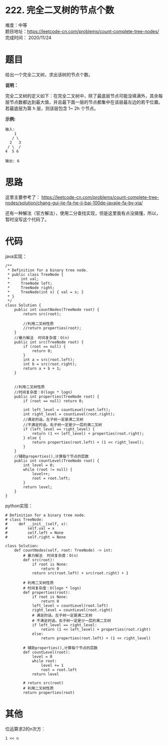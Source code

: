 # 222. 完全二叉树的节点个数
难度：中等   
题目地址：https://leetcode-cn.com/problems/count-complete-tree-nodes/    
完成时间：  2020/11/24   
# 题目
给出一个完全二叉树，求出该树的节点个数。

**说明：**

完全二叉树的定义如下：在完全二叉树中，除了最底层节点可能没填满外，其余每层节点数都达到最大值，并且最下面一层的节点都集中在该层最左边的若干位置。若最底层为第 h 层，则该层包含 1~ 2h 个节点。

**示例:**
```
输入: 
    1
   / \
  2   3
 / \  /
4  5 6

输出: 6
```

# 思路
这里主要参考了：
https://leetcode-cn.com/problems/count-complete-tree-nodes/solution/chang-gui-jie-fa-he-ji-bai-100de-javajie-fa-by-xia/

还有一种解法（官方解法），使用二分查找实现，但是这里我有点没搞懂，所以，暂时没写这个代码了。
# 代码
java实现：
```
/**
 * Definition for a binary tree node.
 * public class TreeNode {
 *     int val;
 *     TreeNode left;
 *     TreeNode right;
 *     TreeNode(int x) { val = x; }
 * }
 */
class Solution {
    public int countNodes(TreeNode root) {
        return src(root);

        //利用二叉树性质
        //return properties(root);
    }
    //暴力解法  时间复杂度：O(n)
    public int src(TreeNode root) {
        if (root == null) {
            return 0;
        }
        int a = src(root.left);
        int b = src(root.right);
        return a + b + 1;
    }


    //利用二叉树性质
    //时间复杂度：O(logn * logn)
    public int properties(TreeNode root) {
        if (root == null) return 0;

        int left_level = countLevel(root.left);
        int right_level = countLevel(root.right);
        //满足的话。左子树一定是满二叉树
        //不满足的话。右子树一定是少一层的满二叉树
        if (left_level == right_level) {
            return (1 << left_level) + properties(root.right);
        } else {
            return properties(root.left) + (1 << right_level);
        }
    }
    //辅助properties(),计算每个节点的层数
    public int countLevel(TreeNode root) {
        int level = 0;
        while (root != null) {
            level++;
            root = root.left;
        }
        return level;
    }
}
```
python实现：
```
# Definition for a binary tree node.
# class TreeNode:
#     def __init__(self, x):
#         self.val = x
#         self.left = None
#         self.right = None

class Solution:
    def countNodes(self, root: TreeNode) -> int:
        # 暴力解法  时间复杂度：O(n)
        def src(root):
            if root is None:
                return 0
            return src(root.left) + src(root.right) + 1

        # 利用二叉树性质
        # 时间复杂度：O(logn * logn)
        def properties(root):
            if root is None:
                return 0
            left_level = countLevel(root.left)
            right_level = countLevel(root.right)
            # 满足的话。左子树一定是满二叉树
            # 不满足的话。右子树一定是少一层的满二叉树
            if left_level == right_level:
                return (1 << left_level) + properties(root.right)
            else:
                return properties(root.left) + (1 << right_level)

        # 辅助properties(),计算每个节点的层数
        def countLevel(root):
            level = 0
            while root:
                level += 1
                root = root.left
            return level
        
        # return src(root)
        # 利用二叉树性质
        return properties(root)
```
# 其他 
位运算求2的n次方：
```
1 << n
```